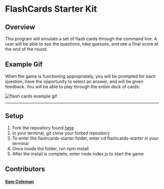 # FlashCards Starter Kit

## Overview

This program will simulate a set of flash cards through the command line. A user will be able to see the questions, take guesses, and see a final score at the end of the round.

## Example Gif

When the game is functioning appropriately, you will be prompted for each question, have the opportunity to select an answer, and will be given feedback. You will be able to play through the entire deck of cards:

![flash cards example gif](https://media.giphy.com/media/1zkb1q58eTiTH6D7wc/giphy.gif)

---

## Setup

1. Fork the repository found [here](https://github.com/SamuelColeman/flashcards-starter)
2. In your terminal, git clone your forked repository
3. To enter the flashcards-starter folder, enter cd flashcards-starter in your terminal 
4. Once inside the folder, run npm install 
5. After the install is complete, enter node index.js to start the game


## Contributors

#### [Sam Coleman](https://github.com/SamuelColeman)
